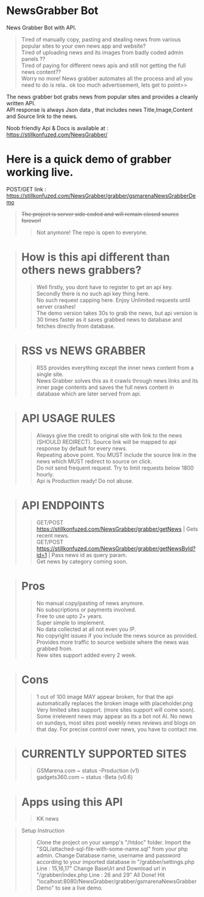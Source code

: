 # NewsGrabber Bot
News Grabber Bot with API. 

>Tired of manually copy, pasting and stealing news from various popular sites to your own news app and website?   
Tired of uploading news and its images from badly coded admin panels ??  
Tired of paying for different news apis and still not getting the full news content??  
Worry no more! News grabber automates all the process and all you need to do is rela.. ok too much advertisement, lets get to point>>

The news grabber bot grabs news from popular sites and provides a cleanly written API.  
API response is always Json data ,  that includes news Title,Image,Content and Source link to the news.  

Noob friendly Api & Docs is available at : https://stillkonfuzed.com/NewsGrabber/

# Here is a quick demo of grabber working live. 
POST/GET link : https://stillkonfuzed.com/NewsGrabber/grabber/gsmarenaNewsGrabberDemo

>~~The project is server side coded and will remain closed source forever!~~
>>Not anymore! The repo is open to everyone.

># How is this api different than others news grabbers?  
>>Well firstly, you dont have to register to get an api key.  
>>Secondly there is no such api key thing here.  
>>No such request capping here. Enjoy Unlimited requests until server crashes!  
>>The demo version takes 30s to grab the news, but api version is 30 times faster as it saves grabbed news to database and fetches directly from database.

># RSS vs NEWS GRABBER
>>RSS provides everything except the inner news content from a single site.  
>>News Grabber solves this as it crawls through news links and its inner page contents and saves the full news content in database which are later served from api.  

># API USAGE RULES  
>>Always give the credit to original site with link to the news (SHOULD REDIRECT). Source link will be mapped to api response by default for every news.  
>>Repeating above point. You MUST include the source link in the news which MUST redirect to source on click.   
>>Do not send frequent request. Try to limit requests below 1800 hourly.  
>>Api is Production ready! Do not abuse.  

># API ENDPOINTS
>> GET/POST https://stillkonfuzed.com/NewsGrabber/grabber/getNews | Gets recent news.  
>> GET/POST https://stillkonfuzed.com/NewsGrabber/grabber/getNewsById?id=1 | Pass  news id as query param.  
>> Get news by category coming soon.

># Pros  
>>No manual copy/pasting of news anymore.  
>>No subscriptions or payments involved.  
>>Free to use upto 2+ years.  
>>Super simple to implement.  
>>No data collected at all not even you IP.   
>>No copyright issues if you include the news source as provided.  
>>Provides more traffic to source webiste where the news was grabbed from.   
>>New sites support added every 2 week.  

># Cons  
>>1 out of 100 image MAY appear broken, for that the api automatically replaces the broken image with placeholder.png  
>>Very limited sites support. (more sites support will come soon).  
>>Some irrelevent news may appear as its a bot not AI. 
>>No news on sundays, most sites post weekly news reviews and blogs on that day. 
>>For precise control over news, you have to contact me. 

># CURRENTLY SUPPORTED SITES  
>>GSMarena.com ~ status -Production (v1)  
>>gadgets360.com ~ status -Beta (v0.6)  

># Apps using this API
>>KK news

>Setup Instruction
>>Clone the project on your xampp's "/htdoc" folder.
>>Import the "SQL/attached-sql-file-with-some-name.sql" from your php admin.
>>Change Database name, username and password according to your imported database in "/grabber/settings.php Line : 15,16,17"
>>Change BaseUrl and Download url in "/grabber/index.php Line : 26 and 29"
>>All Done! Hit "localhost:8080/NewsGrabber/grabber/gsmarenaNewsGrabberDemo" to see a live demo.

